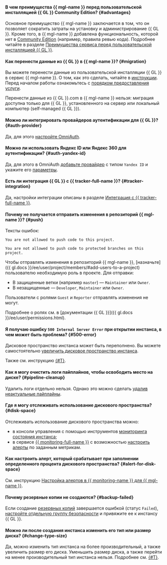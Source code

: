 #### В чем преимущества {{ mgl-name }} перед пользовательской инсталляцией {{ GL }} Community Edition? {#advantages}

Основное преимущество {{ mgl-name }} заключается в том, что он позволяет сократить затраты на установку и администрирование {{ GL }}. Кроме того, в {{ mgl-name }} добавлена функциональность, которой нет в [Community Edition](https://about.gitlab.com/install/ce-or-ee/) (например, правила ревью кода). Подробнее читайте в разделе [Преимущества сервиса перед пользовательской инсталляцией {{ GL }}](../../managed-gitlab/concepts/managed-gitlab-vs-custom-installation.md).

#### Как перенести данные из {{ GL }} в {{ mgl-name }}? {#migration}

Вы можете перенести данные из пользовательской инсталляции {{ GL }} в сервис {{ mgl-name }}. О том, как это сделать, читайте в [инструкции](../../managed-gitlab/operations/instance/migration.md). Перед началом работы ознакомьтесь с [порядком предоставления услуги](../../managed-gitlab/concepts/migration.md).

Перенести данные из {{ GL }}.com в {{ mgl-name }} нельзя: миграция доступна только для {{ GL }}, установленного на сервер или локальный компьютер (self-managed {{ GL }}).

#### Можно ли интегрировать провайдеров аутентификации для {{ GL }}? {#auth-provider}

Да, для этого [настройте OmniAuth](../../managed-gitlab/operations/omniauth.md).

#### Можно ли использовать Яндекс ID или Яндекс 360 для аутентификации? {#auth-yandex-id}

Да, для этого в OmniAuth [добавьте провайдер](../../managed-gitlab/operations/omniauth.md#add-provider) с типом `Yandex ID` и укажите его [параметры](../../managed-gitlab/operations/omniauth.md#yandex-id).

#### Есть ли интеграция {{ GL }} с {{ tracker-full-name }}? {#tracker-integration}

Да, настройки интеграции описаны в разделе [Интеграция с {{ tracker-full-name }}](https://yandex.ru/support/tracker/ru/user/gitlab).

#### Почему не получается отправить изменения в репозиторий {{ mgl-name }}? {#push}

Тексты ошибок:

```text
You are not allowed to push code to this project.
```

```text
You are not allowed to push code to protected branches on this project.
```

Чтобы отправлять изменения в репозиторий {{ mgl-name }}, [назначьте]({{ gl.docs }}/ee/user/project/members/#add-users-to-a-project) пользователю необходимую роль в проекте. Для отправки:

* В защищенные ветки (например `master`) — `Maintainer` или `Owner`.
* В незащищенные — `Developer`, `Maintainer` или `Owner`.

Пользователи с ролями `Guest` и `Reporter` отправлять изменения не могут.

Подробнее о ролях см. в [документации {{ GL }}]({{ gl.docs }}/ee/user/permissions.html).

#### Я получаю ошибку `500 Internal Server Error` при открытии инстанса, в чем может быть проблема? {#500-error}

Дисковое пространство инстанса может быть переполнено. Вы можете самостоятельно [увеличить дисковое пространство инстанса](../../managed-gitlab/operations/instance/instance-update.md).

Также см. инструкцию [{#T}](../../managed-gitlab/operations/instance/clean-up-disk-space.md).

#### Как я могу очистить логи пайплайнов, чтобы освободить место на диске? {#pipeline-cleanup}

Удалить логи отдельно нельзя. Однако это можно сделать [удалив неактуальные пайплайны](../../managed-gitlab/operations/instance/clean-up-disk-space.md#pipeline-cleanup).

#### Где я могу отслеживать использование дискового пространства? {#disk-space}

Отслеживать использование дискового пространства можно:

* в консоли управления с помощью инструментов [мониторинга состояния инстанса](../../managed-gitlab/operations/instance/monitoring.md#view-graphs);
* в сервисе [{{ monitoring-full-name }}](../../monitoring/concepts/index.md) с возможностью [настроить алерты](../../managed-gitlab/operations/instance/monitoring.md#monitoring-integration) по заданным метрикам.

#### Как настроить алерт, который срабатывает при заполнении определенного процента дискового пространства? {#alert-for-disk-space}

См. инструкцию [Настройка алертов в {{ monitoring-name }} для {{ mgl-name }}](../../managed-gitlab/operations/instance/monitoring.md#monitoring-integration).

#### Почему резервные копии не создаются? {#backup-failed}

Если создание [резервных копий](../../managed-gitlab/concepts/backup.md) завершается ошибкой (статус `Failed`), [настройте отдельную группу безопасности](../../managed-gitlab/operations/configure-security-group.md) и привяжите ее к инстансу {{ GL }}.

#### Можно ли после создания инстанса изменить его тип или размер диска? {#change-type-size}

Да, можно изменить тип инстанса на более производительный, а также увеличить размер его диска. Уменьшить размер диска, а также перейти на менее производительный тип инстанса нельзя. Подробнее см. [{#T}](../../managed-gitlab/operations/instance/instance-update.md).
